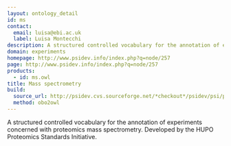 ```yaml
---
layout: ontology_detail
id: ms
contact:
  email: luisa@ebi.ac.uk
  label: Luisa Montecchi
description: A structured controlled vocabulary for the annotation of experiments concerned with proteomics mass spectrometry.
domain: experiments
homepage: http://www.psidev.info/index.php?q=node/257
page: http://www.psidev.info/index.php?q=node/257
products:
  - id: ms.owl
title: Mass spectrometry
build:
  source_url: http://psidev.cvs.sourceforge.net/*checkout*/psidev/psi/psi-ms/mzML/controlledVocabulary/psi-ms.obo
  method: obo2owl
---
```


A structured controlled vocabulary for the annotation of experiments concerned with proteomics mass spectrometry. Developed by the HUPO Proteomics Standards Initiative.
